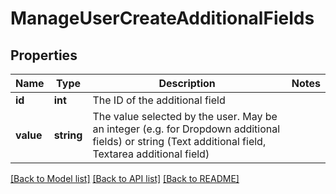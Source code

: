 # ManageUserCreateAdditionalFields

## Properties
Name | Type | Description | Notes
------------ | ------------- | ------------- | -------------
**id** | **int** | The ID of the additional field | 
**value** | **string** | The value selected by the user. May be an integer (e.g. for Dropdown additional fields) or string (Text additional field, Textarea additional field) | 

[[Back to Model list]](../README.md#documentation-for-models) [[Back to API list]](../README.md#documentation-for-api-endpoints) [[Back to README]](../README.md)


